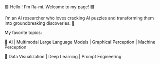 🟩 Hello ! I'm Ra-mi. Welcome to my page! 🟩

I’m an AI researcher who loves cracking AI puzzles and transforming them into groundbreaking discoveries. 🧩


My favorite topics:

🌟 AI | Multimodal Large Language Models | Graphical Perception | Machine Perception

🌟 Data Visualization | Deep Learning | Prompt Engineering
